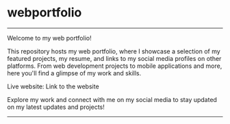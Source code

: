 # webportfolio
 

---

Welcome to my web portfolio!

This repository hosts my web portfolio, where I showcase a selection of my featured projects, my resume, and links to my social media profiles on other platforms. From web development projects to mobile applications and more, here you'll find a glimpse of my work and skills.

Live website: Link to the website

Explore my work and connect with me on my social media to stay updated on my latest updates and projects!

---